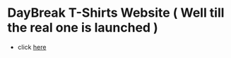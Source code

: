 # DayBreak T-Shirts Website ( Well till the real one is launched )
- click [here](daybreak2018.github.io)
